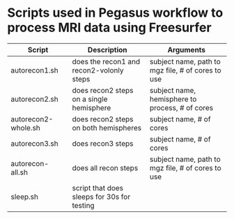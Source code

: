 # Scripts used in Pegasus workflow to process MRI data using Freesurfer

| Script              | Description | Arguments |
|---------------------|-------------|-----------|
| autorecon1.sh       | does the recon1 and recon2-volonly steps | subject name, path to mgz file, # of cores to use |
| autorecon2.sh       | does recon2 steps on a single hemisphere | subject name, hemisphere to process, # of cores |
| autorecon2-whole.sh | does recon2 steps on both hemispheres | subject name, # of cores |
| autorecon3.sh       | does recon3 steps | subject name,  # of cores| 
| autorecon-all.sh    | does all recon steps | subject name, path to mgz file, # of cores to use |  
| sleep.sh | script that does sleeps for 30s for testing | |                    

